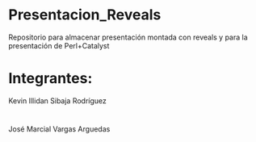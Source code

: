 # Presentacion_Reveals
Repositorio para almacenar presentación montada con reveals y para la presentación de Perl+Catalyst
# Integrantes:
Kevin Illidan Sibaja Rodríguez
#
José Marcial Vargas Arguedas 
